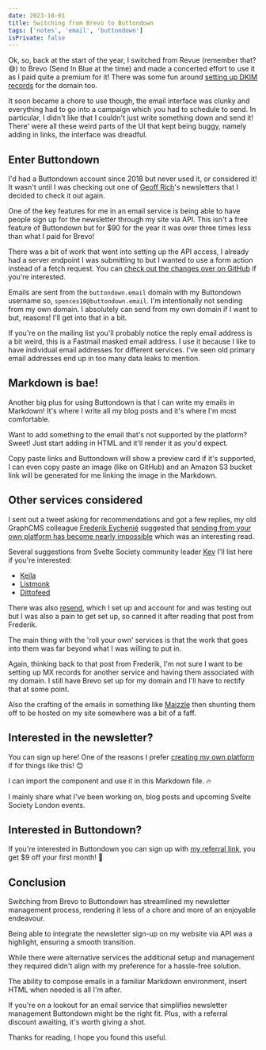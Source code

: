```yaml
---
date: 2023-10-01
title: Switching from Brevo to Buttondown
tags: ['notes', 'email', 'buttondown']
isPrivate: false
---
```


<script>
  import { NewsletterSignup } from '$lib/components'
  import { Tweet } from 'sveltekit-embed'
</script>

Ok, so, back at the start of the year, I switched from Revue (remember
that? 😅) to Brevo (Send In Blue at the time) and made a concerted
effort to use it as I paid quite a premium for it! There was some fun
around [setting up DKIM records] for the domain too.

It soon became a chore to use though, the email interface was clunky
and everything had to go into a campaign which you had to schedule to
send. In particular, I didn't like that I couldn't just write
something down and send it! There' were all these weird parts of the
UI that kept being buggy, namely adding in links, the interface was
dreadful.

## Enter Buttondown

I'd had a Buttondown account since 2018 but never used it, or
considered it! It wasn't until I was checking out one of [Geoff
Rich]'s newsletters that I decided to check it out again.

One of the key features for me in an email service is being able to
have people sign up for the newsletter through my site via API. This
isn't a free feature of Buttondown but for $90 for the year it was
over three times less than what I paid for Brevo!

There was a bit of work that went into setting up the API access, I
already had a server endpoint I was submitting to but I wanted to use
a form action instead of a fetch request. You can [check out the
changes over on GitHub] if you're interested.

Emails are sent from the `buttondown.email` domain with my Buttondown
username so, `spences10@buttondown.email`. I'm intentionally not
sending from my own domain. I absolutely can send from my own domain
if I want to but, reasons! I'll get into that in a bit.

If you're on the mailing list you'll probably notice the reply email
address is a bit weird, this is a Fastmail masked email address. I use
it because I like to have individual email addresses for different
services. I've seen old primary email addresses end up in too many
data leaks to mention.

## Markdown is bae!

Another big plus for using Buttondown is that I can write my emails in
Markdown! It's where I write all my blog posts and it's where I'm most
comfortable.

Want to add something to the email that's not supported by the
platform? Sweet! Just start adding in HTML and it'll render it as
you'd expect.

Copy paste links and Buttondown will show a preview card if it's
supported, I can even copy paste an image (like on GitHub) and an
Amazon S3 bucket link will be generated for me linking the image in
the Markdown.

## Other services considered

I sent out a tweet asking for recommendations and got a few replies,
my old GraphCMS colleague [Frederik Eychenié] suggested that [sending
from your own platform has become nearly impossible] which was an
interesting read.

<Tweet tweetLink="spences10/status/1705661419369185746" />

Several suggestions from Svelte Society community leader [Kev] I'll
list here if you're interested:

- [Keila](https://www.keila.io)
- [Listmonk](https://listmonk.app)
- [Dittofeed](https://github.com/dittofeed/dittofeed)

There was also [resend], which I set up and account for and was
testing out but I was also a pain to get set up, so canned it after
reading that post from Frederik.

The main thing with the 'roll your own' services is that the work that
goes into them was far beyond what I was willing to put in.

Again, thinking back to that post from Frederik, I'm not sure I want
to be setting up MX records for another service and having them
associated with my domain. I still have Brevo set up for my domain and
I'll have to rectify that at some point.

Also the crafting of the emails in something like
[Maizzle](https://maizzle.com) then shunting them off to be hosted on
my site somewhere was a bit of a faff.

## Interested in the newsletter?

You can sign up here! One of the reasons I prefer [creating my own
platform] if for things like this! 😊

I can import the component and use it in this Markdown file. 🔥

I mainly share what I've been working on, blog posts and upcoming
Svelte Society London events.

<NewsletterSignup />

## Interested in Buttondown?

If you're interested in Buttondown you can sign up with [my referral
link], you get $9 off your first month! 🎉

## Conclusion

Switching from Brevo to Buttondown has streamlined my newsletter
management process, rendering it less of a chore and more of an
enjoyable endeavour.

Being able to integrate the newsletter sign-up on my website via API
was a highlight, ensuring a smooth transition.

While there were alternative services the additional setup and
management they required didn't align with my preference for a
hassle-free solution.

The ability to compose emails in a familiar Markdown environment,
insert HTML when needed is all I'm after.

If you're on a lookout for an email service that simplifies newsletter
management Buttondown might be the right fit. Plus, with a referral
discount awaiting, it's worth giving a shot.

Thanks for reading, I hope you found this useful.

<!-- Links -->

[setting up DKIM records]:
  https://scottspence.com/posts/adding-dkim-records-to-vercel
[geoff rich]: https://geoffrich.net
[check out the changes over on GitHub]:
  https://github.com/spences10/scottspence.com/pull/665/files
[my referral link]: https://buttondown.email/refer/spences10
[creating my own platform]:
  https://scottspence.com/posts/should-i-create-my-own-blog
[Frederik Eychenié]: https://twitter.com/feychenie
[sending from your own platform has become nearly impossible]:
  https://cfenollosa.com/blog/after-self-hosting-my-email-for-twenty-three-years-i-have-thrown-in-the-towel-the-oligopoly-has-won.html
[resend]: https://resend.com
[kev]: https://twitter.com/kevmodrome
